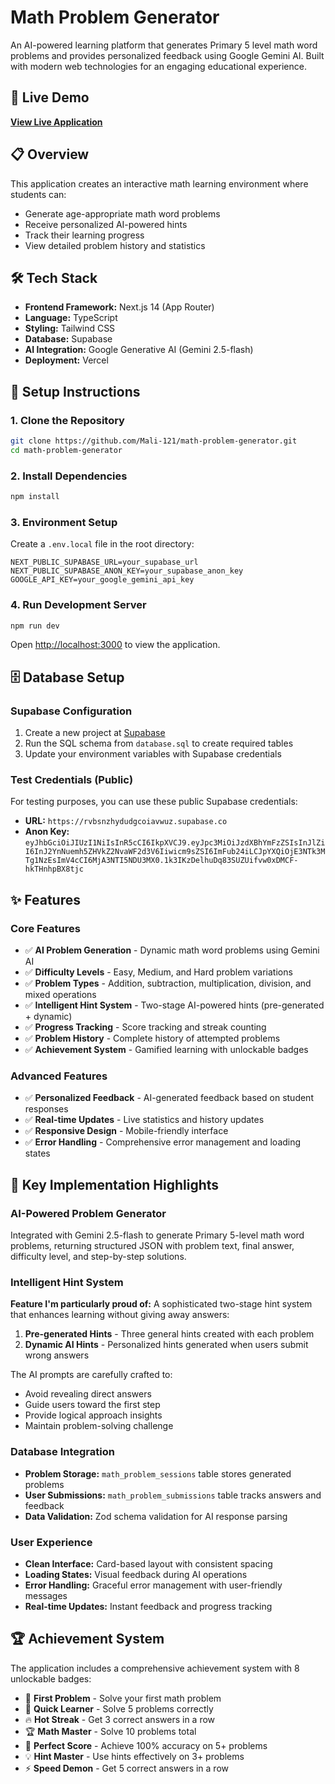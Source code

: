 # Math Problem Generator

An AI-powered learning platform that generates Primary 5 level math word problems and provides personalized feedback using Google Gemini AI. Built with modern web technologies for an engaging educational experience.

## 🚀 Live Demo

[**View Live Application**](https://math-problem-generator-ten.vercel.app)

## 📋 Overview

This application creates an interactive math learning environment where students can:
- Generate age-appropriate math word problems
- Receive personalized AI-powered hints
- Track their learning progress
- View detailed problem history and statistics

## 🛠️ Tech Stack

- **Frontend Framework:** Next.js 14 (App Router)
- **Language:** TypeScript
- **Styling:** Tailwind CSS
- **Database:** Supabase
- **AI Integration:** Google Generative AI (Gemini 2.5-flash)
- **Deployment:** Vercel

## 🚀 Setup Instructions

### 1. Clone the Repository

```bash
git clone https://github.com/Mali-121/math-problem-generator.git
cd math-problem-generator
```

### 2. Install Dependencies

```bash
npm install
```

### 3. Environment Setup

Create a `.env.local` file in the root directory:

```env
NEXT_PUBLIC_SUPABASE_URL=your_supabase_url
NEXT_PUBLIC_SUPABASE_ANON_KEY=your_supabase_anon_key
GOOGLE_API_KEY=your_google_gemini_api_key
```

### 4. Run Development Server

```bash
npm run dev
```

Open [http://localhost:3000](http://localhost:3000) to view the application.

## 🗄️ Database Setup

### Supabase Configuration

1. Create a new project at [Supabase](https://supabase.com)
2. Run the SQL schema from `database.sql` to create required tables
3. Update your environment variables with Supabase credentials

### Test Credentials (Public)

For testing purposes, you can use these public Supabase credentials:

- **URL:** `https://rvbsnzhydudgcoiavwuz.supabase.co`
- **Anon Key:** `eyJhbGciOiJIUzI1NiIsInR5cCI6IkpXVCJ9.eyJpc3MiOiJzdXBhYmFzZSIsInJlZiI6InJ2YnNuemh5ZHVkZ2NvaWF2d3V6Iiwicm9sZSI6ImFub24iLCJpYXQiOjE3NTk3MTg1NzEsImV4cCI6MjA3NTI5NDU3MX0.1k3IKzDelhuDq83SUZUifvw0xDMCF-hkTHnhpBX8tjc`

## ✨ Features

### Core Features
- ✅ **AI Problem Generation** - Dynamic math word problems using Gemini AI
- ✅ **Difficulty Levels** - Easy, Medium, and Hard problem variations
- ✅ **Problem Types** - Addition, subtraction, multiplication, division, and mixed operations
- ✅ **Intelligent Hint System** - Two-stage AI-powered hints (pre-generated + dynamic)
- ✅ **Progress Tracking** - Score tracking and streak counting
- ✅ **Problem History** - Complete history of attempted problems
- ✅ **Achievement System** - Gamified learning with unlockable badges

### Advanced Features
- ✅ **Personalized Feedback** - AI-generated feedback based on student responses
- ✅ **Real-time Updates** - Live statistics and history updates
- ✅ **Responsive Design** - Mobile-friendly interface
- ✅ **Error Handling** - Comprehensive error management and loading states

## 🎯 Key Implementation Highlights

### AI-Powered Problem Generator
Integrated with Gemini 2.5-flash to generate Primary 5-level math word problems, returning structured JSON with problem text, final answer, difficulty level, and step-by-step solutions.

### Intelligent Hint System
**Feature I'm particularly proud of:** A sophisticated two-stage hint system that enhances learning without giving away answers:

1. **Pre-generated Hints** - Three general hints created with each problem
2. **Dynamic AI Hints** - Personalized hints generated when users submit wrong answers

The AI prompts are carefully crafted to:
- Avoid revealing direct answers
- Guide users toward the first step
- Provide logical approach insights
- Maintain problem-solving challenge

### Database Integration
- **Problem Storage:** `math_problem_sessions` table stores generated problems
- **User Submissions:** `math_problem_submissions` table tracks answers and feedback
- **Data Validation:** Zod schema validation for AI response parsing

### User Experience
- **Clean Interface:** Card-based layout with consistent spacing
- **Loading States:** Visual feedback during AI operations
- **Error Handling:** Graceful error management with user-friendly messages
- **Real-time Updates:** Instant feedback and progress tracking

## 🏆 Achievement System

The application includes a comprehensive achievement system with 8 unlockable badges:

- 🎯 **First Problem** - Solve your first math problem
- 🧠 **Quick Learner** - Solve 5 problems correctly
- 🔥 **Hot Streak** - Get 3 correct answers in a row
- 🏆 **Math Master** - Solve 10 problems total
- 💯 **Perfect Score** - Achieve 100% accuracy on 5+ problems
- 💡 **Hint Master** - Use hints effectively on 3+ problems
- ⚡ **Speed Demon** - Get 5 correct answers in a row
